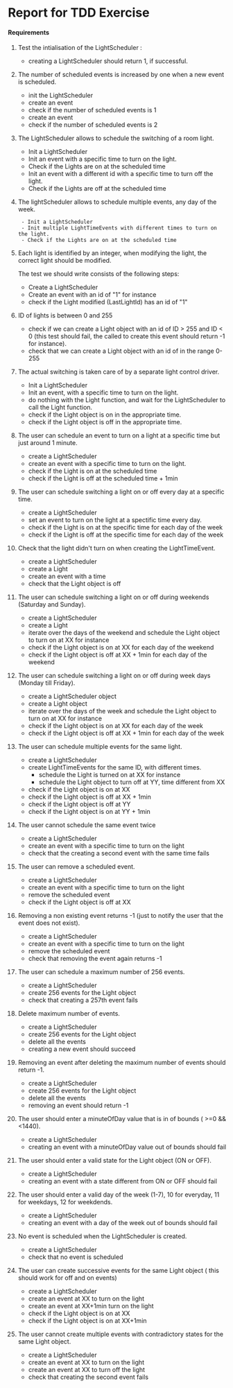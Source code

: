 # Report for TDD Exercise

#### Requirements

1. Test the intialisation of the LightScheduler :
    - creating a LightScheduler should return 1, if successful.

2. The number of scheduled events is increased by one when a new event is scheduled.
    - init the LightScheduler
    - create an event
    - check if the number of scheduled events is 1
    - create an event
    - check if the number of scheduled events is 2

3. The LightScheduler allows to schedule the switching of a room light.

   - Init a LightScheduler
   - Init an event with a specific time to turn on the light.
   - Check if the Lights are on at the scheduled time
   - Init an event with a different id with a specific time to turn off the light.
   - Check if the Lights are off at the scheduled time

4. The lightScheduler allows to schedule multiple events, any day of the week.
    
        - Init a LightScheduler
        - Init multiple LightTimeEvents with different times to turn on the light.
        - Check if the Lights are on at the scheduled time

5. Each light is identified by an integer, when modifying the light, the correct light should be modified.

    The test we should write consists of the following steps:
    - Create a LightScheduler 
    - Create an event with an id of "1" for instance
    - check if the Light modified (LastLightId) has an id of "1"

6. ID of lights is between 0 and 255

    - check if we can create a Light object with an id of ID > 255 and ID < 0 (this test should fail, the called to create this event should return -1 for instance).
    - check that we can create a Light object with an id of in the range 0-255

7. The actual switching is taken care of by a separate light control driver.

    - Init a LightScheduler
    - Init an event, with a specific time to turn on the light.
    - do nothing with the Light function, and wait for the LightScheduler to call the Light function.
    - check if the Light object is on in the appropriate time.
    - check if the Light object is off in the appropriate time.

8. The user can schedule an event to turn on a light at a specific time but just around 1 minute.

    - create a LightScheduler
    - create an event with a specific time to turn on the light.
    - check if the Light is on at the scheduled time
    - check if the Light is off at the scheduled time + 1min

9. The user can schedule switching a light on or off every day at a specific time.

    - create a LightScheduler 
    - set an event to turn on the light at a spectific time every day. 
    - check if the Light is on at the specific time for each day of the week
    - check if the Light is off at the specific time for each day of the week

10. Check that the light didn't turn on when creating the LightTimeEvent.

    - create a LightScheduler 
    - create a Light
    - create an event with a time
    - check that the Light object is off

11. The user can schedule switching a light on or off during weekends (Saturday and Sunday).
    - create a LightScheduler
    - create a Light 
    - iterate over the days of the weekend and schedule the Light object to turn on at XX for instance
    - check if the Light object is on at XX for each day of the weekend
    - check if the Light object is off at XX + 1min for each day of the weekend

12. The user can schedule switching a light on or off during week days (Monday till Friday).

    - create a LightScheduler object
    - create a Light object
    - iterate over the days of the week and schedule the Light object to turn on at XX for instance
    - check if the Light object is on at XX for each day of the week
    - check if the Light object is off at XX + 1min for each day of the week
  
13. The user can schedule multiple events for the same light.

    - create a LightScheduler
    - create LightTimeEvents for the same ID, with different times.
      - schedule the Light is turned on at XX for instance
      - schedule the Light object to turn off at YY, time different from XX
    - check if the Light object is on at XX
    - check if the Light object is off at XX + 1min
    - check if the Light object is off at YY
    - check if the Light object is on at YY + 1min

14. The user cannot schedule the same event twice

    - create a LightScheduler
    - create an event with a specific time to turn on the light
    - check that the creating a second event with the same time fails

15. The user can remove a scheduled event.

    - create a LightScheduler
    - create an event with a specific time to turn on the light
    - remove the scheduled event
    - check if the Light object is off at XX

16. Removing a non existing event returns -1 (just to notify the user that the event does not exist).

    - create a LightScheduler
    - create an event with a specific time to turn on the light
    - remove the scheduled event
    - check that removing the event again returns -1
  
17. The user can schedule a maximum number of 256 events.

    - create a LightScheduler
    - create 256 events for the Light object
    - check that creating a 257th event fails

18. Delete maximum number of events.

    - create a LightScheduler
    - create 256 events for the Light object
    - delete all the events
    - creating a new event should succeed
  
19. Removing an event after deleting the maximum number of events should return -1.

    - create a LightScheduler
    - create 256 events for the Light object
    - delete all the events
    - removing an event should return -1

20. The user should enter a minuteOfDay value that is in of bounds ( >=0 && <1440).

    - create a LightScheduler
    - creating an event with a minuteOfDay value out of bounds should fail

21. The user should enter a valid state for the Light object (ON or OFF).

    - create a LightScheduler
    - creating an event with a state different from ON or OFF should fail
  
22. The user should enter a valid day of the week (1-7), 10 for everyday, 11 for weekdays, 12 for weekdends. 

    - create a LightScheduler
    - creating an event with a day of the week out of bounds should fail

23. No event is scheduled when the LightScheduler is created.

    - create a LightScheduler
    - check that no event is scheduled

24. The user can create successive events for the same Light object ( this should work for off and on events)

    - create a LightScheduler
    - create an event at XX to turn on the light
    - create an event at XX+1min turn on the light
    - check if the Light object is on at XX
    - check if the Light object is on at XX+1min

25. The user cannot create multiple events with contradictory states for the same Light object.

    - create a LightScheduler
    - create an event at XX to turn on the light
    - create an event at XX to turn off the light
    - check that creating the second event fails
